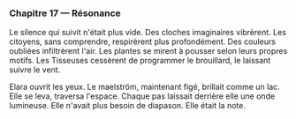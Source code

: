 ### Chapitre 17 — Résonance
Le silence qui suivit n'était plus vide. Des cloches imaginaires vibrèrent. Les citoyens, sans comprendre, respirèrent plus profondément. Des couleurs oubliées infiltrèrent l'air. Les plantes se mirent à pousser selon leurs propres motifs. Les Tisseuses cessèrent de programmer le brouillard, le laissant suivre le vent.

Elara ouvrit les yeux. Le maelström, maintenant figé, brillait comme un lac. Elle se leva, traversa l'espace. Chaque pas laissait derrière elle une onde lumineuse. Elle n'avait plus besoin de diapason. Elle était la note.
